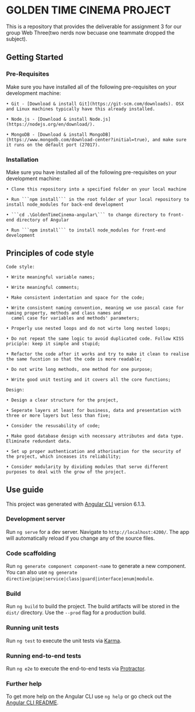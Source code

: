 # GOLDEN TIME CINEMA PROJECT

This is a repository that provides the deliverable for assignment 3 for our group Web Three(two nerds now becuase one teammate dropped the subject).

## Getting Started

### Pre-Requisites

Make sure you have installed all of the following pre-requisites on your development machine:

    • Git - [Download & install Git](https://git-scm.com/downloads). OSX and Linux machines typically have this already installed.

    • Node.js - [Download & install Node.js](https://nodejs.org/en/download/).

    • MongoDB - [Download & install MongoDB](https://www.mongodb.com/download-center?initial=true), and make sure it runs on the default port (27017).

### Installation

Make sure you have installed all of the following pre-requisites on your development machine:

    • Clone this repository into a specified folder on your local machine

    • Run ```npm install``` in the root folder of your local repository to install node_modules for back-end development

    • ```cd .\GoldenTimeCinema-angular\``` to change directory to front-end directory of Angular

    • Run ```npm install``` to install node_modules for front-end development

## Principles of code style

    Code style:

    • Write meaningful variable names;

    • Write meaningful comments;

    • Make consistent indentation and space for the code;

    • Write consistent naming convention, meaning we use pascal case for naming property, methods and class names and
      camel case for variables and methods' parameters;

    • Properly use nested loops and do not wirte long nested loops;

    • Do not repeat the same logic to avoid duplicated code. Follow KISS priciple: keep it simple and stupid;

    • Refactor the code after it works and try to make it clean to realise the same fucntion so that the code is more readable;

    • Do not write long methods, one method for one purpose;

    • Write good unit testing and it covers all the core functions;

    Design:

    • Design a clear structure for the project,

    • Seperate layers at least for business, data and presentation with three or more layers but less than five;

    • Consider the resusability of code;

    • Make good database design with necessary attributes and data type. Eliminate redundant data.

    • Set up proper authentication and athorisation for the security of the project, which inceases its reliability;

    • Consider modularity by dividing modules that serve different purposes to deal with the grow of the project.

## Use guide

This project was generated with [Angular CLI](https://github.com/angular/angular-cli) version 6.1.3.

### Development server

Run `ng serve` for a dev server. Navigate to `http://localhost:4200/`. The app will automatically reload if you change any of the source files.

### Code scaffolding

Run `ng generate component component-name` to generate a new component. You can also use `ng generate directive|pipe|service|class|guard|interface|enum|module`.

### Build

Run `ng build` to build the project. The build artifacts will be stored in the `dist/` directory. Use the `--prod` flag for a production build.

### Running unit tests

Run `ng test` to execute the unit tests via [Karma](https://karma-runner.github.io).

### Running end-to-end tests

Run `ng e2e` to execute the end-to-end tests via [Protractor](http://www.protractortest.org/).

### Further help

To get more help on the Angular CLI use `ng help` or go check out the [Angular CLI README](https://github.com/angular/angular-cli/blob/master/README.md).
